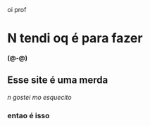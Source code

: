 <html lang="en">
<head>
	oi prof
	<meta charset="utf-8"> 
</head>
<body>
	<h1>N tendi oq é para fazer</h1>
		<strong> (@-@) </strong>
	<h2>Esse site é uma merda</h2>
		<em>n gostei mo esquecito</em>
	<h3>entao é isso</h3>
<body>
	<img src="https://media.makeameme.org/created/nao-entendi-nada.jpg" alt="" srcset="">
</html>
